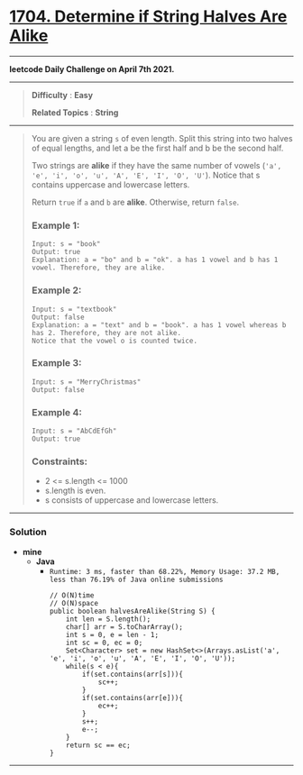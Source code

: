# [1704. Determine if String Halves Are Alike](https://leetcode.com/problems/determine-if-string-halves-are-alike/)

---

**leetcode Daily Challenge on April 7th 2021.**

---

> **Difficulty** : **Easy**
>
> **Related Topics** : **String**

---

> You are given a string `s` of even length. Split this string into two halves of equal lengths, and let a be the first half and b be the second half.
> 
> Two strings are **alike** if they have the same number of vowels (`'a', 'e', 'i', 'o', 'u', 'A', 'E', 'I', 'O', 'U'`). 
> Notice that s contains uppercase and lowercase letters.
> 
> Return `true` if `a` and `b` are **alike**. Otherwise, return `false`.
>
> 
> ### Example 1:
> ```
> Input: s = "book"
> Output: true
> Explanation: a = "bo" and b = "ok". a has 1 vowel and b has 1 vowel. Therefore, they are alike.
> ```
> 
> ### Example 2:
> ```
> Input: s = "textbook"
> Output: false
> Explanation: a = "text" and b = "book". a has 1 vowel whereas b has 2. Therefore, they are not alike.
> Notice that the vowel o is counted twice.
> ```
> 
> ### Example 3:
> ```
> Input: s = "MerryChristmas"
> Output: false
> ```
> 
> ### Example 4:
> ```
> Input: s = "AbCdEfGh"
> Output: true
> ``` 
> 
> ### Constraints:
> * 2 <= s.length <= 1000
> * s.length is even.
> * s consists of uppercase and lowercase letters.

---


### Solution
* **mine**
  * **Java**
    * `Runtime: 3 ms, faster than 68.22%, Memory Usage: 37.2 MB, less than 76.19% of Java online submissions`
      ```
      // O(N)time
      // O(N)space
      public boolean halvesAreAlike(String S) {
          int len = S.length();
          char[] arr = S.toCharArray();
          int s = 0, e = len - 1;
          int sc = 0, ec = 0;
          Set<Character> set = new HashSet<>(Arrays.asList('a', 'e', 'i', 'o', 'u', 'A', 'E', 'I', 'O', 'U'));
          while(s < e){
              if(set.contains(arr[s])){
                  sc++;
              }
              if(set.contains(arr[e])){
                  ec++;
              }
              s++;
              e--;
          }
          return sc == ec;
      }
      ```

---
